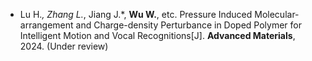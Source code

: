 - Lu H.*, Zhang L.*, Jiang J.*, <strong>Wu W.</strong>, etc. Pressure Induced Molecular-arrangement and Charge-density Perturbance in Doped Polymer for Intelligent Motion and Vocal Recognitions[J]. <strong>Advanced Materials</strong>, 2024. (Under review)
